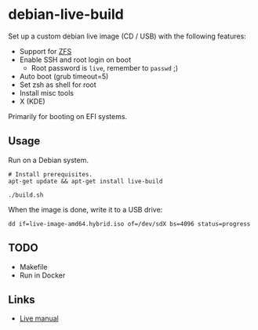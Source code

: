 # debian-live-build

Set up a custom debian live image (CD / USB) with the following features:

- Support for [ZFS](https://zfsonlinux.org)
- Enable SSH and root login on boot
	- Root password is `live`, remember to `passwd` ;)
- Auto boot (grub timeout=5)
- Set zsh as shell for root
- Install misc tools
- X (KDE)

Primarily for booting on EFI systems.

## Usage

Run on a Debian system.

```shell
# Install prerequisites.
apt-get update && apt-get install live-build

./build.sh
```

When the image is done, write it to a USB drive:

```shell
dd if=live-image-amd64.hybrid.iso of=/dev/sdX bs=4096 status=progress
```

## TODO

- Makefile
- Run in Docker

## Links

- [Live manual](https://live-team.pages.debian.net/live-manual/html/live-manual/index.en.html)
